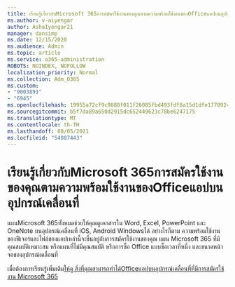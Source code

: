 ```yaml
---
title: เรียนรู้เกี่ยวกับMicrosoft 365การสมัครใช้งานของคุณตามความพร้อมใช้งานของOfficeแอปบนอุปกรณ์เคลื่อนที่
ms.author: v-aiyengar
author: AshaIyengar21
manager: dansimp
ms.date: 12/15/2020
ms.audience: Admin
ms.topic: article
ms.service: o365-administration
ROBOTS: NOINDEX, NOFOLLOW
localization_priority: Normal
ms.collection: Adm_O365
ms.custom:
- "9003891"
- "6945"
ms.openlocfilehash: 19955a72cf9c9888f011f26085fbd493fdf8a15d1dfe17709244497f52be02d7
ms.sourcegitcommit: b5f7da89a650d2915dc652449623c78be6247175
ms.translationtype: MT
ms.contentlocale: th-TH
ms.lasthandoff: 08/05/2021
ms.locfileid: "54087443"
---
```

# <a name="learn-about-microsoft-365-subscriptionbased-availability-of-office-apps-features-on-mobile-devices"></a>เรียนรู้เกี่ยวกับMicrosoft 365การสมัครใช้งานของคุณตามความพร้อมใช้งานของOfficeแอปบนอุปกรณ์เคลื่อนที่

แผนMicrosoft 365ทั้งหมดช่วยให้คุณดูเอกสารใน Word, Excel, PowerPoint และ OneNote บนอุปกรณ์เคลื่อนที่ iOS, Android Windowsได้ อย่างไรก็ตาม ความพร้อมใช้งานของฟีเจอร์และไฟล์ของแอปเหล่านี้จะขึ้นอยู่กับการสมัครใช้งานของคุณ แผน Microsoft 365 ที่มีคุณสมบัติเหมาะสม หรือแผนที่ไม่มีคุณสมบัติ หรือการซื้อ Office แบบซื้อเวลาที่หนึ่ง และขนาดหน้าจอของอุปกรณ์เคลื่อนที่

เมื่อต้องการเรียนรู้เพิ่มเติม[ให้ดู สิ่งที่คุณสามารถทําได้Officeแอปบนอุปกรณ์เคลื่อนที่ที่มีการสมัครใช้งาน Microsoft 365](https://go.microsoft.com/fwlink/?linkid=2135575) 